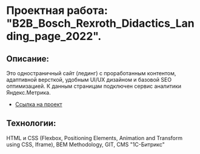 # Проектная работа: "B2B_Bosch_Rexroth_Didactics_Landing_page_2022".

## Описание:

Это одностраничный сайт (лединг) с проработанным контентом, адаптивной версткой, удобным UI/UX дизайном и базовой SEO оптимизацией. К данным страницам подключен сервис аналитики Яндекс.Метрика.

* [Ссылка на проект](https://mattzenn.github.io/B2B_Bosch_Rexroth_Didactics_Landing_page_2022/)

## Технологии:

HTML и CSS (Flexbox, Positioning Elements, Animation and Transform using CSS, Iframe), BEM Methodology, GIT, CMS "1С-Битрикс"
